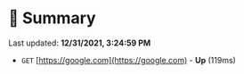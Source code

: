 # 📖 Summary
Last updated: **12/31/2021, 3:24:59 PM**

- `GET` [https://google.com](https://google.com) - **Up** (119ms)
